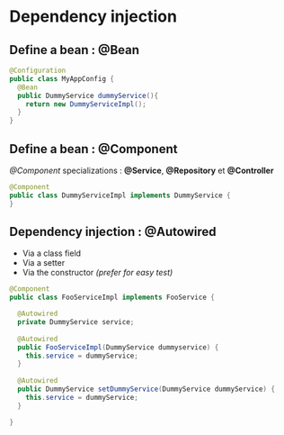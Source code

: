 # Dependency injection

## Define a bean : **@Bean**
```Java
@Configuration
public class MyAppConfig {
  @Bean
  public DummyService dummyService(){
    return new DummyServiceImpl();
  }
}
```

## Define a bean : **@Component**

*@Component* specializations : **@Service**, **@Repository** et **@Controller**

```Java
@Component
public class DummyServiceImpl implements DummyService {
}
```

## Dependency injection : **@Autowired**

* Via a class field
* Via a setter
* Via the constructor *(prefer for easy test)*

```Java
@Component
public class FooServiceImpl implements FooService {

  @Autowired
  private DummyService service;
  
  @Autowired
  public FooServiceImpl(DummyService dummyservice) {
    this.service = dummyService;
  }
  
  @Autowired
  public DummyService setDummyService(DummyService dummyService) {
    this.service = dummyService;
  }

}
```
